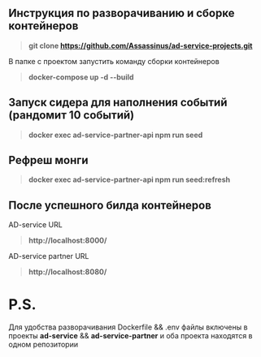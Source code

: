 ## Инструкция по разворачиванию и сборке контейнеров

   > **git clone https://github.com/Assassinus/ad-service-projects.git**
    
 В папке с проектом запустить команду сборки контейнеров
   > **docker-compose up -d --build**

## Запуск сидера для наполнения событий (рандомит 10 событий)

   > **docker exec ad-service-partner-api npm run seed**

## Рефреш монги   
   > **docker exec ad-service-partner-api npm run seed:refresh**


## После успешного билда контейнеров
 
 AD-service URL
  > **http://localhost:8000/**
  
 AD-service partner URL 
  > **http://localhost:8080/**


# P.S.
Для удобства разворачивания Dockerfile && .env файлы включены в проекты **ad-service** && **ad-service-partner** и оба проекта находятся в одном репозитории
